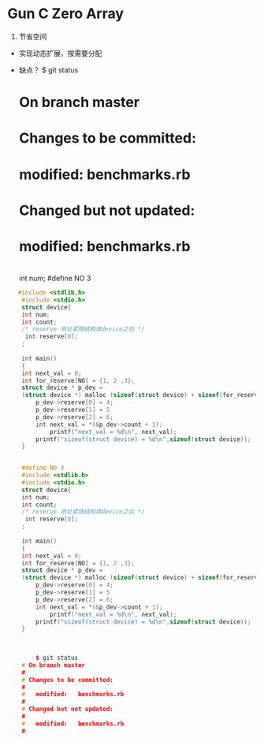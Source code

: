 Gun C Zero Array
==================
1. 节省空间
* 实现动态扩展，按需要分配
* 缺点？
	$ git status
	# On branch master

	#
	# Changes to be committed:
	#
	#	modified:   benchmarks.rb
	
	#
	# Changed but not updated:
	#
	#	modified:   benchmarks.rb
	#	
	int num;
	#define NO 3
```c++
   #include <stdlib.h>
    #include <stdio.h>
    struct device{
    int num;
    int count;
    /* reserve 地址紧随结构体device之后 */
     int reserve[0];
    ;
	
    int main()
    {
    int next_val = 0;
    int for_reserve[NO] = {1, 2 ,3};
    struct device * p_dev =
    (struct device *) malloc (sizeof(struct device) + sizeof(for_reserve));
		p_dev->reserve[0] = 4;
		p_dev->reserve[1] = 5
		p_dev->reserve[2] = 6;
	   	int next_val = *(&p_dev->count + 1); 
	    	printf("next_val = %d\n", next_val);
		printf("sizeof(struct device) = %d\n",sizeof(struct device));
	}
	

    #define NO 3
    #include <stdlib.h>
    #include <stdio.h>
    struct device{
    int num;
    int count;
    /* reserve 地址紧随结构体device之后 */
     int reserve[0];
    ;
	
    int main()
    {
    int next_val = 0;
    int for_reserve[NO] = {1, 2 ,3};
    struct device * p_dev =
    (struct device *) malloc (sizeof(struct device) + sizeof(for_reserve));
		p_dev->reserve[0] = 4;
		p_dev->reserve[1] = 5
		p_dev->reserve[2] = 6;
	   	int next_val = *(&p_dev->count + 1); 
	    	printf("next_val = %d\n", next_val);
		printf("sizeof(struct device) = %d\n",sizeof(struct device));
	}
	

	
		$ git status
	# On branch master
	#
	# Changes to be committed:
	#
	#	modified:   benchmarks.rb
	#
	# Changed but not updated:
	#
	#	modified:   benchmarks.rb
	#
```	
	
	
	
	
	
	
	
	
	
	